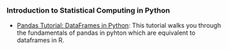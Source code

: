 ### Introduction to Statistical Computing in Python

* [Pandas Tutorial: DataFrames in Python](https://www.datacamp.com/community/tutorials/pandas-tutorial-dataframe-python): This tutorial walks you through the fundamentals of pandas in pyhton which are equivalent to dataframes in R.
